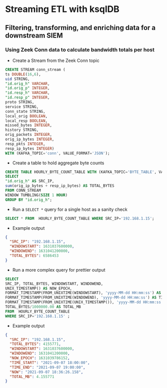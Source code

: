# Streaming ETL with ksqlDB
## Filtering, transforming, and enriching data for a downstream SIEM

### Using Zeek Conn data to calculate bandwidth totals per host

- Create a Stream from the Zeek Conn topic
```sql
CREATE STREAM conn_stream (
ts DOUBLE(16,6),
uid STRING,
"id.orig_h" VARCHAR,
"id.orig_p" INTEGER,
"id.resp_h" VARCHAR,
"id.resp_p" INTEGER,
proto STRING,
service STRING,
conn_state STRING,
local_orig BOOLEAN,
local_resp BOOLEAN,
missed_bytes INTEGER,
history STRING,
orig_packets INTEGER,
orig_ip_bytes INTEGER,
resp_pkts INTEGER,
resp_ip_bytes INTEGER)
WITH (KAFKA_TOPIC='conn', VALUE_FORMAT='JSON');
```
- Create a table to hold aggregate byte counts
```sql
CREATE TABLE HOURLY_BYTE_COUNT_TABLE WITH (KAFKA_TOPIC='BYTE_TABLE', VALUE_FORMAT='JSON') AS
SELECT
"id.orig_h" AS SRC_IP,
sum(orig_ip_bytes + resp_ip_bytes) AS TOTAL_BYTES
FROM CONN_STREAM
WINDOW TUMBLING(SIZE 1 HOUR)
GROUP BY "id.orig_h";
```
- Run a ```SELECT *``` query for a single host as a sanity check
```sql
SELECT * FROM  HOURLY_BYTE_COUNT_TABLE WHERE SRC_IP='192.168.1.15';
```
- Example output
```json
{
  "SRC_IP": "192.168.1.15",
  "WINDOWSTART": 1631037600000,
  "WINDOWEND": 1631041200000,
  "TOTAL_BYTES": 6586453
}
```
- Run a more complex query for prettier output
```sql
SELECT
SRC_IP, TOTAL_BYTES, WINDOWSTART, WINDOWEND,
UNIX_TIMESTAMP() AS NOW_EPOCH,
FORMAT_TIMESTAMP(FROM_UNIXTIME(WINDOWSTART), 'yyyy-MM-dd HH:mm:ss') AS TIME_START,
FORMAT_TIMESTAMP(FROM_UNIXTIME(WINDOWEND), 'yyyy-MM-dd HH:mm:ss') AS TIME_END,
FORMAT_TIMESTAMP(FROM_UNIXTIME(UNIX_TIMESTAMP()), 'yyyy-MM-dd HH:mm:ss.SSS') AS NOW,
TOTAL_BYTES/1000000.00 AS TOTAL_MB
FROM  HOURLY_BYTE_COUNT_TABLE
WHERE SRC_IP='192.168.1.15' ;
```
- Example output
```json
{
  "SRC_IP": "192.168.1.15",
  "TOTAL_BYTES": 4155771,
  "WINDOWSTART": 1631037600000,
  "WINDOWEND": 1631041200000,
  "NOW_EPOCH": 1631039786152,
  "TIME_START": "2021-09-07 18:00:00",
  "TIME_END": "2021-09-07 19:00:00",
  "NOW": "2021-09-07 18:36:26.158",
  "TOTAL_MB": 4.155771
}
```